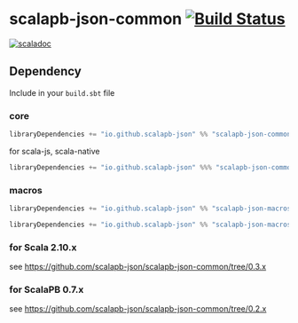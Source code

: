 # scalapb-json-common [![Build Status](https://travis-ci.org/scalapb-json/scalapb-json-common.svg?branch=master)](https://travis-ci.org/scalapb-json/scalapb-json-common)
[![scaladoc](https://javadoc-badge.appspot.com/io.github.scalapb-json/scalapb-json-common_2.12.svg?label=scaladoc)](https://javadoc-badge.appspot.com/io.github.scalapb-json/scalapb-json-common_2.12/scalapb_json/index.html?javadocio=true)

## Dependency

Include in your `build.sbt` file

### core

```scala
libraryDependencies += "io.github.scalapb-json" %% "scalapb-json-common" % "0.5.0"
```

for scala-js, scala-native

```scala
libraryDependencies += "io.github.scalapb-json" %%% "scalapb-json-common" % "0.5.0"
```

### macros

```scala
libraryDependencies += "io.github.scalapb-json" %% "scalapb-json-macros" % "0.5.0"
```

```scala
libraryDependencies += "io.github.scalapb-json" %% "scalapb-json-macros-java" % "0.5.0"
```

### for Scala 2.10.x

see https://github.com/scalapb-json/scalapb-json-common/tree/0.3.x

### for ScalaPB 0.7.x

see https://github.com/scalapb-json/scalapb-json-common/tree/0.2.x
